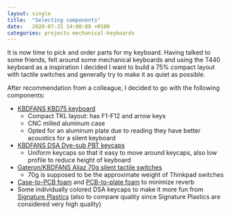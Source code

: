 ```yaml
---
layout: single
title:  "Selecting components"
date:   2020-07-31 14:00:00 +0100
categories: projects mechanical-keyboards
---
```


It is now time to pick and order parts for my keyboard. Having talked to some friends, felt around some mechanical keyboards and using the T440 keyboard as a inspiration I decided I want to build a 75% compact layout with tactile switches and generally try to make it as quiet as possible. 

After recommendation from a colleague, I decided to go with the following components:
- [KBDFANS KBD75 keyboard](https://kbdfans.com/collections/diy-kit/products/kbd75v2-custom-keyboard-diy-kit)
  - Compact TKL layout: has F1-F12 and arrow keys
  - CNC milled aluminum case
  - Opted for an aluminum plate due to reading they have better acoustics for a silent keyboard
- [KBDFANS DSA Dye-sub PBT keycaps](https://kbdfans.com/collections/dsa-profile/products/kbdfans-dsa-dye-sub-keycaps)
  - Uniform keycaps so that it easy to move around keycaps, also low profile to reduce height of keyboard
- [Gateron/KBDFANS Aliaz 70g silent tactile switches](https://kbdfans.com/collections/aliaz-switches/products/pre-orderaliaz-silent-switch-tactile?variant=2519899799565)
  - 70g is supposed to be the approximate weight of Thinkpad switches
- [Case-to-PCB foam](https://kbdfans.com/products/kbd75-case-foam?_pos=3&_sid=ceffd2fa6&_ss=r) and [PCB-to-plate foam](https://kbdfans.com/products/kbdfans-module-foam?_pos=1&_sid=ceffd2fa6&_ss=r) to minimize reverb
- Some individually colored DSA keycaps to make it more fun from [Signature Plastics](https://pimpmykeyboard.com/) (also to compare quality since Signature Plastics are considered very high quality)
